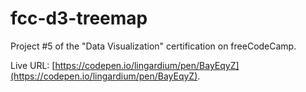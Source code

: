 # fcc-d3-treemap
Project #5 of the "Data Visualization" certification on freeCodeCamp.

Live URL: [https://codepen.io/lingardium/pen/BayEqyZ](https://codepen.io/lingardium/pen/BayEqyZ).
